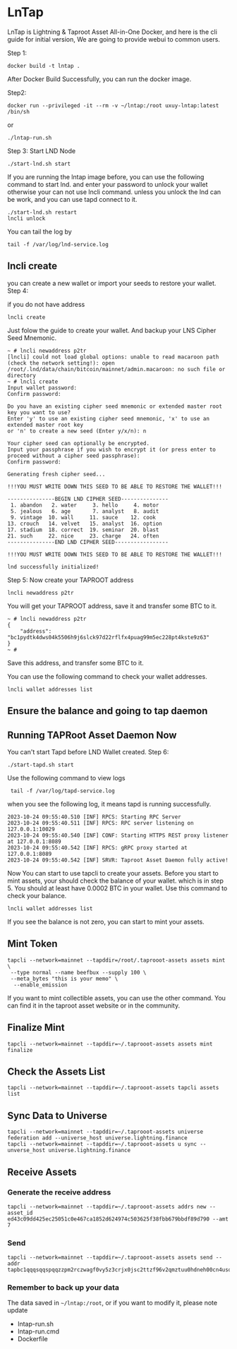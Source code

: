 # LnTap
LnTap is Lightning & Taproot Asset All-in-One Docker, and here is the cli guide for initial version,
We are going to provide webui to common users.

Step 1:
```
docker build -t lntap .
```
After Docker Build Successfully, you can run the docker image.

Step2:
```
docker run --privileged -it --rm -v ~/lntap:/root uxuy-lntap:latest /bin/sh
```
or 
```
./lntap-run.sh
```

Step 3:
Start LND Node
```
./start-lnd.sh start
```
If you are running the lntap image before, you can use the following command to start lnd.
and enter your password to unlock your wallet otherwise your can not use lncli command.
unless you unlock the lnd can be work, and you can use tapd connect to it.
```
./start-lnd.sh restart
lncli unlock
```
You can tail the log by
```
tail -f /var/log/lnd-service.log
```

## lncli create
you can create a new wallet or import your seeds to restore your wallet.
Step 4:

if you do not have address
```
lncli create
```
Just folow the guide to create your wallet.
And backup your LNS Cipher Seed Mnemonic.

```
~ # lncli newaddress p2tr
[lncli] could not load global options: unable to read macaroon path (check the network setting!): open /root/.lnd/data/chain/bitcoin/mainnet/admin.macaroon: no such file or directory
~ # lncli create
Input wallet password: 
Confirm password: 

Do you have an existing cipher seed mnemonic or extended master root key you want to use?
Enter 'y' to use an existing cipher seed mnemonic, 'x' to use an extended master root key 
or 'n' to create a new seed (Enter y/x/n): n

Your cipher seed can optionally be encrypted.
Input your passphrase if you wish to encrypt it (or press enter to proceed without a cipher seed passphrase): 
Confirm password: 

Generating fresh cipher seed...

!!!YOU MUST WRITE DOWN THIS SEED TO BE ABLE TO RESTORE THE WALLET!!!

---------------BEGIN LND CIPHER SEED---------------
 1. abandon   2. water     3. hello     4. motor 
 5. jealous   6. age       7. analyst   8. audit 
 9. vintage  10. wall     11. sauce    12. cook  
13. crouch   14. velvet   15. analyst  16. option
17. stadium  18. correct  19. seminar  20. blast 
21. such     22. nice     23. charge   24. often 
---------------END LND CIPHER SEED-----------------

!!!YOU MUST WRITE DOWN THIS SEED TO BE ABLE TO RESTORE THE WALLET!!!

lnd successfully initialized!
```
Step 5:
Now create your TAPROOT address
```
lncli newaddress p2tr
```
You will get your TAPROOT address, save it and transfer some BTC to it.
```
~ # lncli newaddress p2tr
{
    "address": "bc1pydtk4dws04k5506h9j6slck97d22rflfx4puag99m5ec228pt4kste9z63"
}
~ # 
```
Save this address, and transfer some BTC to it.


 You can use the following command to check your wallet addresses.
```
lncli wallet addresses list
```

## Ensure the balance and going to tap daemon

## Running TAPRoot Asset Daemon Now
You can't start Tapd before LND Wallet created.
Step 6:
```
./start-tapd.sh start
```
Use the following command to view logs
```
 tail -f /var/log/tapd-service.log 
```
when you see the following log, it means tapd is running successfully.
```
2023-10-24 09:55:40.510 [INF] RPCS: Starting RPC Server
2023-10-24 09:55:40.511 [INF] RPCS: RPC server listening on 127.0.0.1:10029
2023-10-24 09:55:40.540 [INF] CONF: Starting HTTPS REST proxy listener at 127.0.0.1:8089
2023-10-24 09:55:40.542 [INF] RPCS: gRPC proxy started at 127.0.0.1:8089
2023-10-24 09:55:40.542 [INF] SRVR: Taproot Asset Daemon fully active!
```
Now You can start to use tapcli to create your assets.
Before you start to mint assets, your should check the balance of your wallet.
which is in step 5. You should at least have 0.0002 BTC in your wallet.
Use this command to check your balance.
```
lncli wallet addresses list
```
If you see the balance is not zero, you can start to mint your assets.

## Mint Token
```
tapcli --network=mainnet --tapddir=/root/.taprooot-assets assets mint \
 --type normal --name beefbux --supply 100 \
 --meta_bytes "this is your memo" \
  --enable_emission
```
If you want to mint collectible assets, you can use the other command. 
You can find it in the taproot asset website or in the community.

## Finalize Mint
```
tapcli --network=mainnet --tapddir=~/.taprooot-assets assets mint finalize
```

## Check the Assets List
```
tapcli --network=mainnet --tapddir=~/.taprooot-assets tapcli assets list
```

## Sync Data to Universe
```
tapcli --network=mainnet --tapddir=~/.taprooot-assets universe federation add --universe_host universe.lightning.finance
tapcli --network=mainnet --tapddir=~/.taprooot-assets u sync --unverse_host universe.lightning.finance
```
## Receive Assets

### Generate the receive address
```
tapcli --network=mainnet --tapddir=~/.taprooot-assets addrs new --asset_id ed43c09dd425ec25051c0e467ca1852d624974c503625f38fbb679bbdf89d790 --amt 7
```
### Send 
```
tapcli --network=mainnet --tapddir=~/.taprooot-assets assets send --addr tapbc1qqqsqqspqqzzpm2rczwagf0vy5z3crjx0jsc2ttzf96v2qmztuu0hdneh00cn4usq5ss89mey0962l2gjldu8z25gfexxg0dfax5qx9efgntn3spswdhelyeqcss9wam6p2ngmv7rc9j50gt7e2rdsjfeh5wj0rjzx9xhlgglntny6trpqss8vg4vmyczxctwjx6hydyh5sj9jcyuankp444az39vr4kjw8tewwepgqswrpww4hxjan9wfek2unsvvaz7tm4de5hvetjwdjjumrfva58gmnfdenjuenfdeskucm98gcnqvpj8yevw3gx
```

### Remember to back up your data 
The data saved in `~/lntap:/root`, or if you want to modify it, 
please note update 
 * lntap-run.sh 
 * lntap-run.cmd 
 * Dockerfile